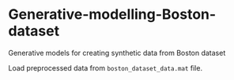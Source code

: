 # Generative-modelling-Boston-dataset
Generative models for creating synthetic data from Boston dataset <br>

Load preprocessed data from ``` boston_dataset_data.mat ``` file. <br>
